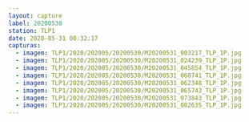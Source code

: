 ```yaml
---
layout: capture
label: 20200530
station: TLP1
date: 2020-05-31 00:32:17
capturas:
  - imagem: TLP1/2020/202005/20200530/M20200531_003217_TLP_1P.jpg
  - imagem: TLP1/2020/202005/20200530/M20200531_024239_TLP_1P.jpg
  - imagem: TLP1/2020/202005/20200530/M20200531_045854_TLP_1P.jpg
  - imagem: TLP1/2020/202005/20200530/M20200531_060741_TLP_1P.jpg
  - imagem: TLP1/2020/202005/20200530/M20200531_062348_TLP_1P.jpg
  - imagem: TLP1/2020/202005/20200530/M20200531_065743_TLP_1P.jpg
  - imagem: TLP1/2020/202005/20200530/M20200531_073843_TLP_1P.jpg
  - imagem: TLP1/2020/202005/20200530/M20200531_082635_TLP_1P.jpg
---
```

